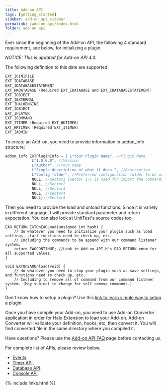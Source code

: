 ```yaml
---
title: Add-on API
tags: [getting_started]
sidebar: add-on_api_sidebar
permalink: /add-on api/index.html
folder: add-on api
---
```


Ever since the beginning of the Add-on API, the following 4 standard requirement, see below, for initializing a plugin.

*NOTICE: This is updated for Add-on API 4.0.*

The following definition to this date are supported:
```c
EXT_ICINIFILE
EXT_IDATABASE
EXT_IDATABASESTATEMENT
EXT_HKDATABASE (Required EXT_IDATABASE and EXT_IDATABASESTATEMENT)
EXT_IOBJECT
EXT_IEXTERNAL
EXT_IHALOENGINE
EXT_IOBJECT
EXT_IPLAYER
EXT_ICOMMAND
EXT_ITIMER (Required EXT_HKTIMER)
EXT_HKTIMER (Required EXT_ITIMER)
EXT_IADMIN
```
To create an Add-on, you need to provide information in addon_info structure:
```c
addon_info EXTPluginInfo = { L"Your Plugin Name", //Plugin Name
			L"1.0.0.0", //Version
			L"Author", //Your name
			L"Simple description of what it does.", //Description
			L"Config folder", //Preferred configuration folder to be used for this plugin. (For ICIniFile interface usage)
			NULL, //Sector1 (Sector 1-5 is used for import the commands level from commands.ini
			NULL, //Sector2
			NULL, //Sector3
			NULL, //Sector4
			NULL};//Sector5
```
Then you need to provide the load and unload functions. Since it is variety in different language, I will provide standard parameter and return expectation. You can also look at UnitTest's source codes too.
```
EAO_RETURN EXTOnEAOLoad(unsigned int hash) {
	// do whatever you need to initialize your plugin such as load settings, start functions need to check up, etc.
	// Including the commands to be append with our command listener system.
	return EAOCONTINUE; //Look in Add-on API.h's EAO_RETURN enum for all supported values.
}

void EXTOnEAOUnload(void) {
	// do whatever you need to stop your plugin such as save settings, end functions need to check up, etc.
	// Including to remove all of command from our command listener system. (May subject to change for self remove commands.)
}
```
Don't know how to setup a plugin? Use this [link to learn simple way to setup](how-to_setup.html) a plugin. 

Once you have compile your Add-on, you need to use Add-on Converter application in order for Halo Extension to load your Add-on. Add-on Converter will validate your definition, hooks, etc, then convert it. You will find converted file in the same directory where you compiled it.

Have questions? Please use the [Add-on API FAQ](faq.html) page before contacting us.


For complete list of APIs, please review below.
* [Events](events.html).
* [Timer API](timer_api.html).
* [Database API](database_api.html).
* [Console API](console_api.html).

{% include links.html %}
